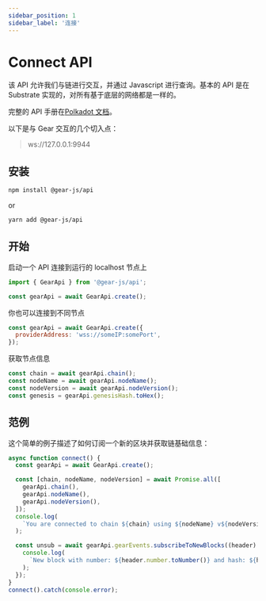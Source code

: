 ```yaml
---
sidebar_position: 1
sidebar_label: '连接'
---
```


# Connect API

该 API 允许我们与链进行交互，并通过 Javascript 进行查询。基本的 API 是在 Substrate 实现的，对所有基于底层的网络都是一样的。

完整的 API 手册在[Polkadot 文档](https://polkadot.js.org/docs/)。

以下是与 Gear 交互的几个切入点：

> ws://127.0.0.1:9944

<!-- // TODO -->
<!-- add Websocket endpoint for GEAR and Canary Gear -->

## 安装

```sh
npm install @gear-js/api
```

or

```sh
yarn add @gear-js/api
```

## 开始

启动一个 API 连接到运行的 localhost 节点上

```javascript
import { GearApi } from '@gear-js/api';

const gearApi = await GearApi.create();
```

你也可以连接到不同节点

```javascript
const gearApi = await GearApi.create({
  providerAddress: 'wss://someIP:somePort',
});
```

获取节点信息

```javascript
const chain = await gearApi.chain();
const nodeName = await gearApi.nodeName();
const nodeVersion = await gearApi.nodeVersion();
const genesis = gearApi.genesisHash.toHex();
```

## 范例

这个简单的例子描述了如何订阅一个新的区块并获取链基础信息：

```js
async function connect() {
  const gearApi = await GearApi.create();

  const [chain, nodeName, nodeVersion] = await Promise.all([
    gearApi.chain(),
    gearApi.nodeName(),
    gearApi.nodeVersion(),
  ]);
  console.log(
    `You are connected to chain ${chain} using ${nodeName} v${nodeVersion}`,
  );

  const unsub = await gearApi.gearEvents.subscribeToNewBlocks((header) => {
    console.log(
      `New block with number: ${header.number.toNumber()} and hash: ${header.hash.toHex()}`,
    );
  });
}
connect().catch(console.error);
```
